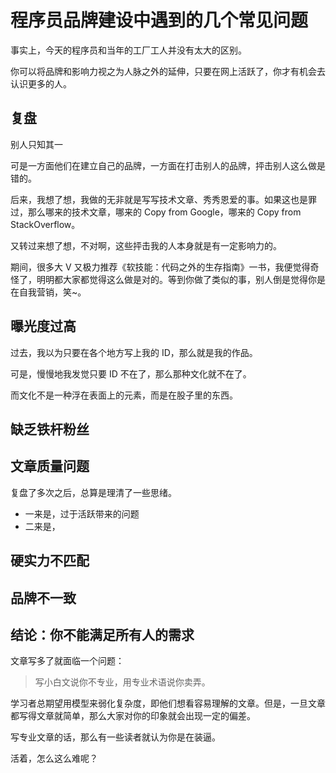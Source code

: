 程序员品牌建设中遇到的几个常见问题
===

事实上，今天的程序员和当年的工厂工人并没有太大的区别。

你可以将品牌和影响力视之为人脉之外的延伸，只要在网上活跃了，你才有机会去认识更多的人。


复盘
---

别人只知其一

可是一方面他们在建立自己的品牌，一方面在打击别人的品牌，抨击别人这么做是错的。

后来，我想了想，我做的无非就是写写技术文章、秀秀恩爱的事。如果这也是罪过，那么哪来的技术文章，哪来的 Copy from Google，哪来的 Copy from StackOverflow。

又转过来想了想，不对啊，这些抨击我的人本身就是有一定影响力的。

期间，很多大 V 又极力推荐《软技能：代码之外的生存指南》一书，我便觉得奇怪了，明明都大家都觉得这么做是对的。等到你做了类似的事，别人倒是觉得你是在自我营销，笑~。


曝光度过高
---


过去，我以为只要在各个地方写上我的 ID，那么就是我的作品。

可是，慢慢地我发觉只要 ID 不在了，那么那种文化就不在了。

而文化不是一种浮在表面上的元素，而是在股子里的东西。

缺乏铁杆粉丝
---


文章质量问题
---

复盘了多次之后，总算是理清了一些思绪。

 - 一来是，过于活跃带来的问题
 - 二来是，


硬实力不匹配
---


品牌不一致
---


结论：你不能满足所有人的需求
---

文章写多了就面临一个问题：

> 写小白文说你不专业，用专业术语说你卖弄。

学习者总期望用模型来弱化复杂度，即他们想看容易理解的文章。但是，一旦文章都写得文章就简单，那么大家对你的印象就会出现一定的偏差。

写专业文章的话，那么有一些读者就认为你是在装逼。

活着，怎么这么难呢？
